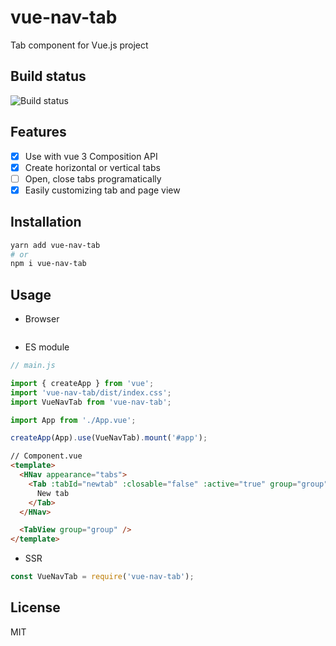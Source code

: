# vue-nav-tab

Tab component for Vue.js project

## Build status

![Build status](https://img.shields.io/badge/build-passing-success?style=flat-square)

## Features

- [x] Use with vue 3 Composition API
- [x] Create horizontal or vertical tabs
- [ ] Open, close tabs programatically
- [x] Easily customizing tab and page view

## Installation

```sh
yarn add vue-nav-tab
# or
npm i vue-nav-tab
```

## Usage

- Browser

```html

```

- ES module

```js
// main.js

import { createApp } from 'vue';
import 'vue-nav-tab/dist/index.css';
import VueNavTab from 'vue-nav-tab';

import App from './App.vue';

createApp(App).use(VueNavTab).mount('#app');
```

```html
// Component.vue
<template>
  <HNav appearance="tabs">
    <Tab :tabId="newtab" :closable="false" :active="true" group="group" :title="New tab">
      New tab
    </Tab>
  </HNav>

  <TabView group="group" />
</template>
```

- SSR

```js
const VueNavTab = require('vue-nav-tab');
```

## License

MIT
